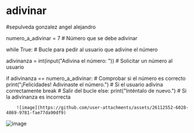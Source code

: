 # adivinar
#sepulveda gonzalez angel alejandro

numero_a_adivinar = 7  # Número que se debe adivinar

while True:  # Bucle para pedir al usuario que adivine el número

  adivinanza = int(input("Adivina el número: "))  # Solicitar un número al usuario
    
  if adivinanza == numero_a_adivinar:  # Comprobar si el número es correcto
        print("¡Felicidades! Adivinaste el número.")  # Si el usuario adivina correctamente
        break  # Salir del bucle
    else:
        print("Inténtalo de nuevo.")  # Si la adivinanza es incorrecta

        ![image](https://github.com/user-attachments/assets/26112552-6028-4869-9781-fae77da90df9)
![image](https://github.com/user-attachments/assets/8e125f97-8f91-48ab-b57c-92c3fb84665f)


